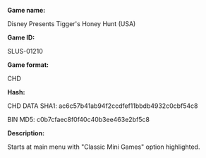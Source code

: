 ﻿**Game name:**

Disney Presents Tigger's Honey Hunt (USA)

**Game ID:**

SLUS-01210

**Game format:**

CHD

**Hash:**

CHD DATA SHA1: ac6c57b41ab94f2ccdfef11bbdb4932c0cbf54c8

BIN MD5: c0b7cfaec8f0f40c40b3ee463e2bf5c8

**Description:**

Starts at main menu with "Classic Mini Games" option highlighted.